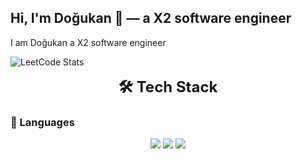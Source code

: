 ## Hi, I'm  Doğukan  👋  — a X2 software engineer
I am Doğukan a X2 software engineer


![LeetCode Stats](https://leetcard.jacoblin.cool/Coderronin)

<p align="center">
  <strong><span style="font-size: 24px;">🛠️ Tech Stack</span></strong>
</p>

### 🚀 Languages
<p align="center">
  <img src="https://img.shields.io/badge/Java-ED8B00?style=for-the-badge&logo=java&logoColor=white"/>
  <img src="https://img.shields.io/badge/Python-3776AB?style=for-the-badge&logo=python&logoColor=white"/>
  <img src="https://img.shields.io/badge/C-00599C?style=for-the-badge&logo=c&logoColor=white"/>
</p>


<!--
**CoderRoninn/CoderRoninn** is a ✨ _special_ ✨ repository because its `README.md` (this file) appears on your GitHub profile.

Here are some ideas to get you started:

- 🔭 I’m currently working on ...
- 🌱 I’m currently learning ...
## LeetCode Stats

![LeetCode Stats](https://leetcard.jacoblin.cool/Coderronin)
- 👯 I’m looking to collaborate on ...
- 🤔 I’m looking for help with ...
- 💬 Ask me about ...
- 📫 How to reach me: ...
- 😄 Pronouns: ...
- ⚡ Fun fact: ...
-->

